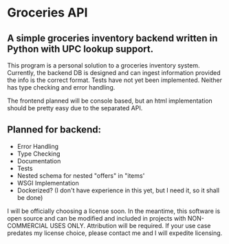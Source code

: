 # Groceries API
## A simple groceries inventory backend written in Python with UPC lookup support.

This program is a personal solution to a groceries inventory system. Currently, the backend DB is designed and can ingest 
information provided the info is the correct format. Tests have not yet been implemented. Neither has 
type checking and error handling. 

The frontend planned will be console based, but an html implementation should be pretty easy due to the separated API. 

## Planned for backend:

- Error Handling
- Type Checking
- Documentation
- Tests
- Nested schema for nested "offers" in "items'
- WSGI Implementation
- Dockerized? (I don't have experience in this yet, but I need it, so it shall be done)

I will be officially choosing a license soon. In the meantime, this software is open source and can be modified and included in projects
with NON-COMMERCIAL USES ONLY. Attribution will be required. If your use case predates my license choice, please contact
me and I will expedite licensing.